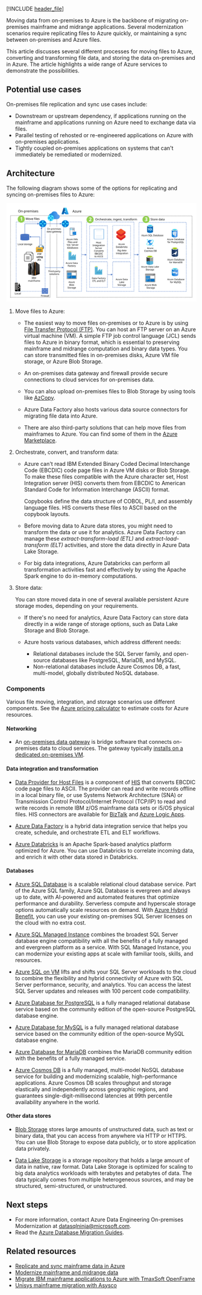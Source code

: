 [!INCLUDE [header_file](../../../includes/sol-idea-header.md)]

Moving data from on-premises to Azure is the backbone of migrating on-premises mainframe and midrange applications. Several modernization scenarios require replicating files to Azure quickly, or maintaining a sync between on-premises and Azure files.

This article discusses several different processes for moving files to Azure, converting and transforming file data, and storing the data on-premises and in Azure. The article highlights a wide range of Azure services to demonstrate the possibilities.

## Potential use cases

On-premises file replication and sync use cases include:

- Downstream or upstream dependency, if applications running on the mainframe and applications running on Azure need to exchange data via files.
- Parallel testing of rehosted or re-engineered applications on Azure with on-premises applications.
- Tightly coupled on-premises applications on systems that can't immediately be remediated or modernized.

## Architecture

The following diagram shows some of the options for replicating and syncing on-premises files to Azure:

![Diagram showing the three steps of migrating on-premises files to Azure: moving, conversion and transformation, and storing in persistent storage.](../media/mainframe-azure-file-replication.svg)

1. Move files to Azure:

   - The easiest way to move files on-premises or to Azure is by using [File Transfer Protocol (FTP)](https://en.wikipedia.org/wiki/File_Transfer_Protocol). You can host an FTP server on an Azure virtual machine (VM). A simple FTP job control language (JCL) sends files to Azure in binary format, which is essential to preserving mainframe and midrange computation and binary data types. You can store transmitted files in on-premises disks, Azure VM file storage, or Azure Blob Storage.

   - An on-premises data gateway and firewall provide secure connections to cloud services for on-premises data.

   - You can also upload on-premises files to Blob Storage by using tools like [AzCopy](/azure/storage/common/storage-use-azcopy-v10).

   - Azure Data Factory also hosts various data source connectors for migrating file data into Azure.

   - There are also third-party solutions that can help move files from mainframes to Azure. You can find some of them in the [Azure Marketplace](https://azuremarketplace.microsoft.com/marketplace/).

2. Orchestrate, convert, and transform data:

   - Azure can't read IBM Extended Binary Coded Decimal Interchange Code (EBCDIC) code page files in Azure VM disks or Blob Storage. To make these files compatible with the Azure character set, Host Integration server (HIS) converts them from EBCDIC to American Standard Code for Information Interchange (ASCII) format.

     Copybooks define the data structure of COBOL, PL/I, and assembly language files. HIS converts these files to ASCII based on the copybook layouts.

   - Before moving data to Azure data stores, you might need to transform the data or use it for analytics. Azure Data Factory can manage these *extract-transform-load (ETL)* and *extract-load-transform (ELT)* activities, and store the data directly in Azure Data Lake Storage.

   - For big data integrations, Azure Databricks can perform all transformation activities fast and effectively by using the Apache Spark engine to do in-memory computations.

3. Store data:

   You can store moved data in one of several available persistent Azure storage modes, depending on your requirements.

   - If there's no need for analytics, Azure Data Factory can store data directly in a wide range of storage options, such as Data Lake Storage and Blob Storage.

   - Azure hosts various databases, which address different needs:

     - Relational databases include the SQL Server family, and open-source databases like PostgreSQL, MariaDB, and MySQL.
     - Non-relational databases include Azure Cosmos DB, a fast, multi-model, globally distributed NoSQL database.

### Components

Various file moving, integration, and storage scenarios use different components. See the [Azure pricing calculator](https://azure.microsoft.com/pricing/calculator) to estimate costs for Azure resources.

#### Networking

- An [on-premises data gateway](/data-integration/gateway/service-gateway-onprem) is bridge software that connects on-premises data to cloud services. The gateway typically [installs on a dedicated on-premises VM](/azure/logic-apps/).

#### Data integration and transformation

- [Data Provider for Host Files](/host-integration-server/core/data-for-host-files) is a component of [HIS](/host-integration-server/what-is-his) that converts EBCDIC code page files to ASCII. The  provider can read and write records offline in a local binary file, or use Systems Network Architecture (SNA) or Transmission Control Protocol/Internet Protocol (TCP/IP) to read and write records in remote IBM z/OS mainframe data sets or i5/OS physical files. HIS connectors are available for [BizTalk](/host-integration-server/core/biztalk-adapter-for-host-files-configuration1) and [Azure Logic Apps](https://azure.microsoft.com/services/logic-apps/).

- [Azure Data Factory](https://azure.microsoft.com/services/data-factory/) is a hybrid data integration service that helps you create, schedule, and orchestrate ETL and ELT workflows.

- [Azure Databricks](/azure/databricks/scenarios/what-is-azure-databricks) is an Apache Spark-based analytics platform optimized for Azure. You can use Databricks to correlate incoming data, and enrich it with other data stored in Databricks.

#### Databases

- [Azure SQL Database](https://azure.microsoft.com/services/sql-database/) is a scalable relational cloud database service. Part of the Azure SQL family, Azure SQL Database is evergreen and always up to date, with AI-powered and automated features that optimize performance and durability. Serverless compute and hyperscale storage options automatically scale resources on demand. With [Azure Hybrid Benefit](https://azure.microsoft.com/pricing/hybrid-benefit/), you can use your existing on-premises SQL Server licenses on the cloud with no extra cost.

- [Azure SQL Managed Instance](https://azure.microsoft.com/services/azure-sql/sql-managed-instance/) combines the broadest SQL Server database engine compatibility with all the benefits of a fully managed and evergreen platform as a service. With SQL Managed Instance, you can modernize your existing apps at scale with familiar tools, skills, and resources.

- [Azure SQL on VM](https://azure.microsoft.com/en-in/services/virtual-machines/sql-server/) lifts and shifts your SQL Server workloads to the cloud to combine the flexibility and hybrid connectivity of Azure with SQL Server performance, security, and analytics. You can access the latest SQL Server updates and releases with 100 percent code compatibility.

- [Azure Database for PostgreSQL](https://azure.microsoft.com/services/postgresql/) is a fully managed relational database service based on the community edition of the open-source PostgreSQL database engine.

- [Azure Database for MySQL](/azure/mysql/overview) is a fully managed relational database service based on the community edition of the open-source MySQL database engine.

- [Azure Database for MariaDB](https://azure.microsoft.com/services/mariadb/) combines the MariaDB community edition with the benefits of a fully managed service.

- [Azure Cosmos DB](/azure/cosmos-db/introduction) is a fully managed, multi-model NoSQL database service for building and modernizing scalable, high-performance applications. Azure Cosmos DB scales throughput and storage elastically and independently across geographic regions, and guarantees single-digit-millisecond latencies at 99th percentile availability anywhere in the world.

#### Other data stores

- [Blob Storage](https://azure.microsoft.com/services/storage/blobs/) stores large amounts of unstructured data, such as text or binary data, that you can access from anywhere via HTTP or HTTPS. You can use Blob Storage to expose data publicly, or to store application data privately.

- [Data Lake Storage](https://azure.microsoft.com/services/storage/data-lake-storage/) is a storage repository that holds a large amount of data in native, raw format. Data Lake Storage is optimized for scaling to big data analytics workloads with terabytes and petabytes of data. The data typically comes from multiple heterogeneous sources, and may be structured, semi-structured, or unstructured.

## Next steps

- For more information, contact Azure Data Engineering On-premises Modernization at [datasqlninja@microsoft.com](mailto:datasqlninja@microsoft.com).
- Read the [Azure Database Migration Guides](https://datamigration.microsoft.com/).

## Related resources

- [Replicate and sync mainframe data in Azure](../../reference-architectures/migration/sync-mainframe-data-with-azure.yml)
- [Modernize mainframe and midrange data](../../reference-architectures/migration/modernize-mainframe-data-to-azure.yml)
- [Migrate IBM mainframe applications to Azure with TmaxSoft OpenFrame](./migrate-mainframe-apps-with-tmaxsoft-openframe.yml)
- [Unisys mainframe migration with Asysco](../../reference-architectures/migration/unisys-mainframe-migration.yml)
